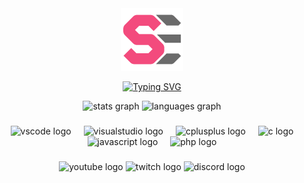 <div align="center">
  <a href="https://github.com/Spectral-Engine">
    <img src="github_icon.png" alt="GitHub Icon" style="width: 100px; height: 100px; cursor: pointer;">
  </a>
</div>



<p align="center">
  <a href="">
<img src="https://readme-typing-svg.demolab.com?font=Fira+Code&duration=2000&pause=1000&color=F34B7D&center=true&vCenter=true&random=true&width=850&separator=%3C&lines=g_Logger-%3EInfo(%22The+system+sees+what+I+want+it+to+see%22);%3Cg_Logger-%3EInfo(%22I+don't+chase+bugs%2C+they+find+me%22);%3Cg_Logger-%3EInfo(%22Always+learning+new+things%22);%3Cg_Logger-%3EInfo(%22Bypass+limits%2C+push+boundaries%2C+change+the+game%22);%3Cg_Logger-%3EInfo(%22Exploit+weaknesses+for+unlimited+power%22);%3Cg_Logger-%3EInfo(%22It%E2%80%99s+not+hacking%2C+it%E2%80%99s+finding+hidden+possibilities%22);%3Cg_Logger-%3EInfo(%22I+don't+test+my+code%2C+I+assert+it%22);%3Cg_Logger-%3EInfo(%22Programming%2C+where+logic+meets+creativity%22);%3Cg_Logger-%3EInfo(%22Code+is+the+only+language+that+never+lies%22);%3Cg_Logger-%3EInfo(%22Focus+on+the+solution%2C+not+the+problem%22);%3Cg_Logger-%3EInfo(%22Code+today%2C+deploy+tomorrow%22);%3Cg_Logger-%3EInfo(%22Every+mistake+is+a+learning+opportunity%22);%3Cg_Logger-%3EInfo(%22One+bug+today%2C+a+solution+tomorrow%22);%3Cg_Logger-%3EInfo(%22What%E2%80%99s+impossible+today+is+possible+tomorrow%22);%3Cg_Logger-%3EInfo(%22Simplicity+is+found+in+complexity%22);%3Cg_Logger-%3EInfo(%22I+bend+reality+with+one+line+of+code%22);%3Cg_Logger-%3EInfo(%22I+break+things+to+understand+them%22);%3Cg_Logger-%3EInfo(%22I+turn+ideas+into+reality%22);%3Cg_Logger-%3EInfo(%22Where+others+see+chaos%2C+I+see+patterns%22);%3Cg_Logger-%3EInfo(%22Nothing+is+random%2C+everything+is+logic%22);%3Cg_Logger-%3EInfo(%22Code+never+lies%2C+only+the+coder+does%22);%3Cg_Logger-%3EInfo(%22UI+is+just+the+tip+of+the+iceberg%22);" alt="Typing SVG" />
  </a>
</p>


<div align="center">
  <img src="https://github-readme-stats.vercel.app/api?username=spectral-engine&hide_title=false&hide_rank=false&show_icons=true&include_all_commits=true&count_private=true&disable_animations=false&theme=dracula&locale=en&hide_border=false" height="150" alt="stats graph"  />
  <img src="https://github-readme-stats.vercel.app/api/top-langs?username=spectral-engine&locale=en&hide_title=false&layout=compact&card_width=320&langs_count=5&theme=dracula&hide_border=false" height="150" alt="languages graph"  />
</div>

###

<div align="center">
  <img width="12" />
  <img src="https://cdn.jsdelivr.net/gh/devicons/devicon/icons/vscode/vscode-original.svg" height="40" alt="vscode logo"  />
  <img width="12" />
  <img src="https://cdn.jsdelivr.net/gh/devicons/devicon/icons/visualstudio/visualstudio-plain.svg" height="40" alt="visualstudio logo"  />
  <img width="12" />
  <img src="https://cdn.jsdelivr.net/gh/devicons/devicon/icons/cplusplus/cplusplus-original.svg" height="40" alt="cplusplus logo"  />
  <img width="12" />
  <img src="https://cdn.jsdelivr.net/gh/devicons/devicon/icons/c/c-original.svg" height="40" alt="c logo"  />
    <img width="12" />
  <img src="https://cdn.jsdelivr.net/gh/devicons/devicon/icons/javascript/javascript-original.svg" height="35" alt="javascript logo"  />
  <img width="12" />
  <img src="https://cdn.jsdelivr.net/gh/devicons/devicon/icons/php/php-original.svg" height="40" alt="php logo"  />
</div>

###

<div align="center">
  <img src="https://img.shields.io/static/v1?message=Youtube&logo=youtube&label=&color=FF0000&logoColor=white&labelColor=&style=for-the-badge" height="35" alt="youtube logo"  />
  <img src="https://img.shields.io/static/v1?message=Twitch&logo=twitch&label=&color=9146FF&logoColor=white&labelColor=&style=for-the-badge" height="35" alt="twitch logo"  />
  <img src="https://img.shields.io/static/v1?message=Discord&logo=discord&label=&color=7289DA&logoColor=white&labelColor=&style=for-the-badge" height="35" alt="discord logo"  />
</div>


